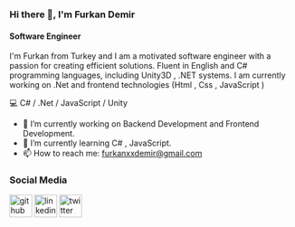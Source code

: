 ### Hi there 👋, I'm Furkan Demir
#### Software Engineer

I'm Furkan from Turkey and I am a motivated software engineer with a passion for creating efficient solutions. Fluent in English and C# programming languages, including Unity3D , .NET systems. I am currently working on .Net and frontend technologies (Html , Css , JavaScript )

:computer:  C# / .Net / JavaScript / Unity

- 🔭 I’m currently working on Backend Development and Frontend Development.
- 🌱 I’m currently learning C# , JavaScript.
- 📫 How to reach me: furkanxxdemir@gmail.com 

### Social Media
[<img src='https://cdn.jsdelivr.net/npm/simple-icons@3.0.1/icons/github.svg' alt='github' height='40'>](https://github.com/muhammedfurkandemir)  [<img src='https://cdn.jsdelivr.net/npm/simple-icons@3.0.1/icons/linkedin.svg' alt='linkedin' height='40'>](https://www.linkedin.com/in/furkandemirdemir/)  [<img src='https://cdn.jsdelivr.net/npm/simple-icons@3.0.1/icons/twitter.svg' alt='twitter' height='40'>](https://twitter.com/FurkanDemir)  

